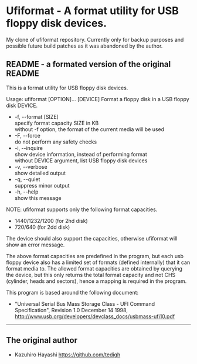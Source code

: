 # Ufiformat - A format utility for USB floppy disk devices.

My clone of ufiformat repository. Currently only for backup purposes and possible future build patches as it was abandoned by the author.

## README - a formated version of the original README

This is a format utility for USB floppy disk devices.
    
Usage: ufiformat [OPTION]... [DEVICE]
Format a floppy disk in a USB floppy disk DEVICE.
    
 * -f, --format [SIZE]  <br> specify format capacity SIZE in KB <br> without -f option, the format of the current media will be used
 * -F, --force          <br> do not perform any safety checks
 * -i, --inquire        <br> show device information, instead of performing format <br> without DEVICE argument, list USB floppy disk devices
 * -v, --verbose        <br> show detailed output
 * -q, --quiet          <br> suppress minor output
 * -h, --help           <br> show this message
    
NOTE: ufiformat supports only the following format capacities.

 * 1440/1232/1200 (for 2hd disk)
 * 720/640        (for 2dd disk)
 
 The device should also support the capacities, otherwise ufiformat will show an error message.
    
 The above format capacities are predefined in the program, but each usb floppy device also has a limited set of formats (defined internally) that it can format media to. The allowed format capacities are obtained by querying the device, but this only returns the total format capacity and not CHS (cylinder, heads and sectors), hence a mapping is required in the program.
    
This program is based around the following document:
 *   "Universal Serial Bus Mass Storage Class - UFI Command Specification", Revision 1.0 December 14 1998, http://www.usb.org/developers/devclass_docs/usbmass-ufi10.pdf
  
---

## The original author

 * Kazuhiro Hayashi <https://github.com/tedigh>
